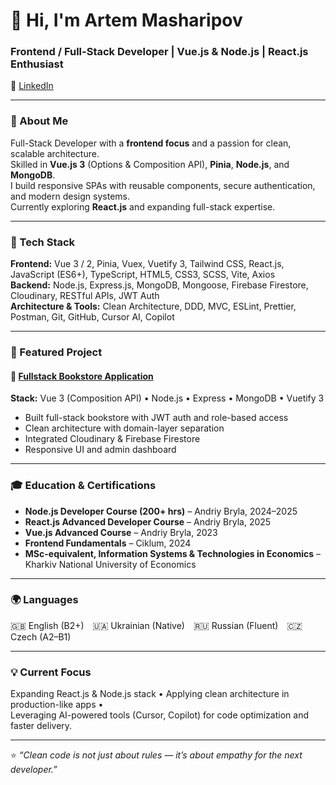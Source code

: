 # 👋 Hi, I'm **Artem Masharipov**
### Frontend / Full-Stack Developer | Vue.js & Node.js | React.js Enthusiast  


🔗 [LinkedIn](https://linkedin.com/in/artem-masharipov) 

---

### 🧭 About Me
Full-Stack Developer with a **frontend focus** and a passion for clean, scalable architecture.  
Skilled in **Vue.js 3** (Options & Composition API), **Pinia**, **Node.js**, and **MongoDB**.  
I build responsive SPAs with reusable components, secure authentication, and modern design systems.  
Currently exploring **React.js** and expanding full-stack expertise.  

---

### 🧠 Tech Stack
**Frontend:** Vue 3 / 2, Pinia, Vuex, Vuetify 3, Tailwind CSS, React.js, JavaScript (ES6+), TypeScript, HTML5, CSS3, SCSS, Vite, Axios  
**Backend:** Node.js, Express.js, MongoDB, Mongoose, Firebase Firestore, Cloudinary, RESTful APIs, JWT Auth  
**Architecture & Tools:** Clean Architecture, DDD, MVC, ESLint, Prettier, Postman, Git, GitHub, Cursor AI, Copilot  

---

### 🚀 Featured Project
#### 🏪 [Fullstack Bookstore Application](https://github.com/ArtemMasharipov/fullstack-bookstore-app)
**Stack:** Vue 3 (Composition API) • Node.js • Express • MongoDB • Vuetify 3  
- Built full-stack bookstore with JWT auth and role-based access  
- Clean architecture with domain-layer separation  
- Integrated Cloudinary & Firebase Firestore  
- Responsive UI and admin dashboard  

---

### 🎓 Education & Certifications
- **Node.js Developer Course (200+ hrs)** – Andriy Bryla, 2024–2025  
- **React.js Advanced Developer Course** – Andriy Bryla, 2025  
- **Vue.js Advanced Course** – Andriy Bryla, 2023  
- **Frontend Fundamentals** – Ciklum, 2024  
- **MSc-equivalent, Information Systems & Technologies in Economics** – Kharkiv National University of Economics  

---

### 🌍 Languages
🇬🇧 English (B2+) 🇺🇦 Ukrainian (Native) 🇷🇺 Russian (Fluent) 🇨🇿 Czech (A2–B1)

---

### 💡 Current Focus
Expanding React.js & Node.js stack • Applying clean architecture in production-like apps •  
Leveraging AI-powered tools (Cursor, Copilot) for code optimization and faster delivery.

---

⭐️ *“Clean code is not just about rules — it’s about empathy for the next developer.”*
